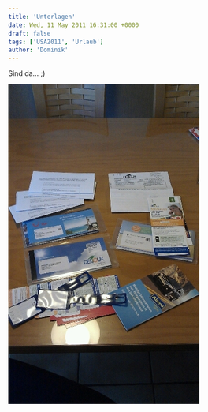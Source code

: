 ```yaml
---
title: 'Unterlagen'
date: Wed, 11 May 2011 16:31:00 +0000
draft: false
tags: ['USA2011', 'Urlaub']
author: 'Dominik'
---
```


Sind da... ;)

![-1147916155](/urlaub11to15-images/11/1147916155-scaled5001.jpg)